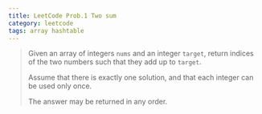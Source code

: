 ```yaml
---
title: LeetCode Prob.1 Two sum
category: leetcode
tags: array hashtable
---
```


> Given an array of integers `nums` and an integer `target`, return indices of the two numbers such that they add up to `target`.
>
> Assume that there is exactly one solution, and that each integer can be used only once.
>
> The answer may be returned in any order.